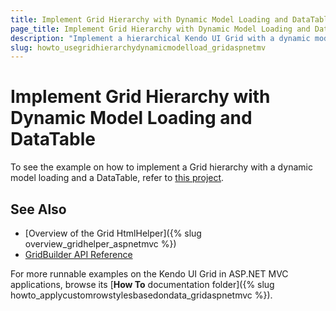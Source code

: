```yaml
---
title: Implement Grid Hierarchy with Dynamic Model Loading and DataTable
page_title: Implement Grid Hierarchy with Dynamic Model Loading and DataTable | Kendo UI Grid HtmlHelper
description: "Implement a hierarchical Kendo UI Grid with a dynamic model loading and DataTable in ASP.NET MVC applications."
slug: howto_usegridhierarchydynamicmodelload_gridaspnetmv
---
```


# Implement Grid Hierarchy with Dynamic Model Loading and DataTable

To see the example on how to implement a Grid hierarchy with a dynamic model loading and a DataTable, refer to [this project](https://github.com/telerik/ui-for-aspnet-mvc-examples/tree/master/grid/grid-hierarchy-with-dynamic-model-loading-and-datatable).

## See Also

* [Overview of the Grid HtmlHelper]({% slug overview_gridhelper_aspnetmvc %})
* [GridBuilder API Reference](/aspnet-mvc/api/Kendo.Mvc.UI.Fluent/GridBuilder)

For more runnable examples on the Kendo UI Grid in ASP.NET MVC applications, browse its [**How To** documentation folder]({% slug howto_applycustomrowstylesbasedondata_gridaspnetmvc %}).
